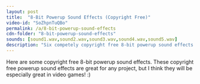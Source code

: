 ```yaml
---
layout: post
title:  "8-Bit Powerup Sound Effects (Copyright Free)"
video-id: "SoZhpnTuQBo"
permalink: /a/8-bit-powerup-sound-effects
cdn-folder: "8-bit-powerup-sound-effects"
sounds: [sound1.wav,sound2.wav,sound3.wav,sound4.wav,sound5.wav]
description: "Six competely copyright free 8-bit powerup sound effects. Amazing for video games, film projects, and more!"
---
```


Here are some copyright free 8-bit powerup sound effects. These copyright free powerup sound effects are great for any project, but I think they will be especially great in video games! :) 
